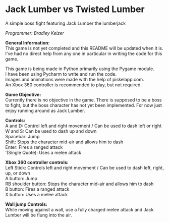 # Jack Lumber vs Twisted Lumber
A simple boss fight featuring Jack Lumber the lumberjack

_Programmer: Bradley Keizer_

__General Information:__\
This game is not yet completed and this README will be updated when it is.
I've had no direct help from any one in particular in writing the code for this game.

This game is being made in Python primarily using the Pygame module.\
I have been using Pycharm to write and run the code.\
Images and animations were made with the help of piskelapp.com.\
An Xbox 360 controller is recommended to play, but not required.

__Game Objective:__\
Currently there is no objective in the game.
There is supposed to be a boss to fight, but the boss character has not yet been implemented.
For now just enjoy running around as Jack Lumber.

__Controls:__\
A and D: Control left and right movement / Can be used to dash left or right\
W and S: Can be used to dash up and down\
Spacebar: Jump\
Shift: Stops the character mid-air and allows him to dash\
Enter: Fires a ranged attack\
'(Single Quote): Uses a melee attack

__Xbox 360 controller controls:__\
Left Stick: Controls left and right movement / Can be used to dash left, right, up, or down\
A button: Jump\
RB shoulder button: Stops the character mid-air and allows him to dash\
B button: Fires a ranged attack\
X button: Uses a melee attack

__Wall jump Controls:__\
While moving against a wall, use a fully charged melee attack and Jack Lumber will be flung into the air.